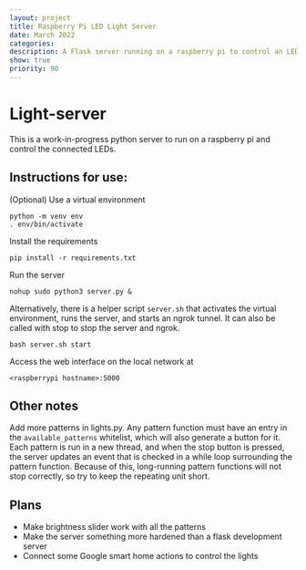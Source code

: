 ```yaml
---
layout: project
title: Raspberry Pi LED Light Server
date: March 2022
categories: 
description: A Flask server running on a raspberry pi to control an LED light strip
show: true
priority: 90
---
```


# Light-server
This is a work-in-progress python server to run on a raspberry pi and control the connected LEDs. 

## Instructions for use:

(Optional) Use a virtual environment
```
python -m venv env
. env/bin/activate
```

Install the requirements 
```
pip install -r requirements.txt
```

Run the server 
```
nohup sudo python3 server.py &
```
Alternatively, there is a helper script `server.sh` that activates the virtual environment, runs the server, and starts an ngrok tunnel. It can also be called with stop to stop the server and ngrok.
```
bash server.sh start
```

Access the web interface on the local network at 
```
<raspberrypi hostname>:5000
```

## Other notes

Add more patterns in lights.py. Any pattern function must have an entry in the `available_patterns` whitelist, which will also generate a button for it. Each pattern is run in a new thread, and when the stop button is pressed, the server updates an event that is checked in a while loop surrounding the pattern function. Because of this, long-running pattern functions will not stop correctly, so try to keep the repeating unit short.

## Plans
- Make brightness slider work with all the patterns
- Make the server something more hardened than a flask development server
- Connect some Google smart home actions to control the lights
